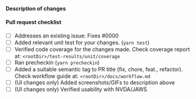#### Description of changes

<!-- give an overview. Add technical description describing your changes -->

#### Pull request checklist

- [ ] Addresses an existing issue: Fixes #0000
- [ ] Added relevant unit test for your changes. (`yarn test`)
- [ ] Verified code coverage for the changes made. Check coverage report at: `<rootDir>/test-results/unit/coverage`
- [ ] Ran precheckin (`yarn precheckin`)
- [ ] Added a suitable semantic tag to PR title (fix, chore, feat., refactor). Check workflow guide at: `<rootDir>/docs/workflow.md` <!-- Please leave it blank if you are unsure -->
- [ ] (UI changes only) Added screenshots/GIFs to description above
- [ ] (UI changes only) Verified usability with NVDA/JAWS
